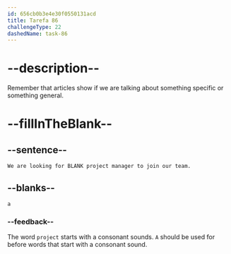 ```yaml
---
id: 656cb0b3e4e30f0550131acd
title: Tarefa 86
challengeType: 22
dashedName: task-86
---
```


# --description--

Remember that articles show if we are talking about something specific or something general.

# --fillInTheBlank--

## --sentence--

`We are looking for BLANK project manager to join our team.`

## --blanks--

`a`

### --feedback--

The word `project` starts with a consonant sounds. `A` should be used for before words that start with a consonant sound.
